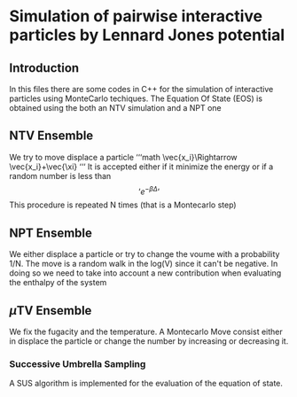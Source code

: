 # Simulation of pairwise interactive particles by Lennard Jones potential 
## Introduction
In this files there are some codes in C++ for the simulation of interactive particles using MonteCarlo techiques. The Equation Of State (EOS) is obtained using the both an NTV simulation and a NPT one
## NTV Ensemble 
We try to move displace a particle 
‘‘‘math
\vec{x_i}\Rightarrow \vec{x_i}+\vec{\xi}
‘‘‘
It is accepted either if it minimize the energy or if a random number is less than $$‘e^{-\beta \Delta}‘$$
This procedure is repeated N times (that is a Montecarlo step)
## NPT Ensemble
We either displace a particle or try to change the voume with a probability 1/N. The move is a random walk in the log(V) since it can't be negative. In doing so we need to take into account a new contribution when evaluating the enthalpy of the system
## $\mu$TV Ensemble
We fix the fugacity and the temperature. A Montecarlo Move consist either in displace the particle or change the number by increasing or decreasing it.
### Successive Umbrella Sampling 
A SUS algorithm is implemented for the evaluation of the equation of state. 